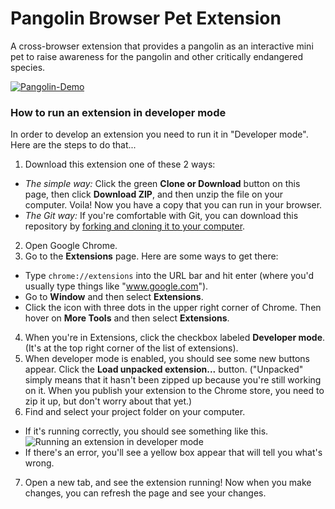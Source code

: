 
# Pangolin Browser Pet Extension
A cross-browser extension that provides a pangolin as an interactive mini pet to raise awareness for the pangolin and other critically endangered species.


[![Pangolin-Demo](http://img.youtube.com/vi/AGxtuEYzIr8/0.jpg)](http://www.youtube.com/watch?v=AGxtuEYzIr8 "Pangolin-Demo")


### How to run an extension in developer mode
In order to develop an extension you need to run it in "Developer mode". Here are the steps to do that...

1. Download this extension one of these 2 ways:
* _The simple way:_ Click the green **Clone or Download** button on this page, then click **Download ZIP**, and then unzip the file on your computer. Voila! Now you have a copy that you can run in your browser.
* _The Git way:_ If you're comfortable with Git, you can download this repository by [forking and cloning it to your computer](https://help.github.com/articles/fork-a-repo/).
2. Open Google Chrome.
3. Go to the **Extensions** page. Here are some ways to get there:
* Type `chrome://extensions` into the URL bar and hit enter (where you'd usually type things like "www.google.com").
* Go to **Window** and then select **Extensions**.
* Click the icon with three dots in the upper right corner of Chrome. Then hover on **More Tools** and then select **Extensions**.
4. When you're in Extensions, click the checkbox labeled **Developer mode**. (It's at the top right corner of the list of extensions).
5. When developer mode is enabled, you should see some new buttons appear. Click the **Load unpacked extension...** button. ("Unpacked" simply means that it hasn't been zipped up because you're still working on it. When you publish your extension to the Chrome store, you need to zip it up, but don't worry about that yet.)
6. Find and select your project folder on your computer.
* If it's running correctly, you should see something like this.
![Running an extension in developer mode](images/readme-developer-mode.png)
* If there's an error, you'll see a yellow box appear that will tell you what's wrong.

7. Open a new tab, and see the extension running! Now when you make changes, you can refresh the page and see your changes.
